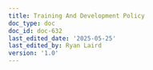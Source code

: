 ```yaml
---
title: Training And Development Policy
doc_type: doc
doc_id: doc-632
last_edited_date: '2025-05-25'
last_edited_by: Ryan Laird
version: '1.0'
---
```


<!-- Unsupported block type: unsupported -->
